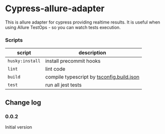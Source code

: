 # Cypress-allure-adapter

This is allure adapter for cypress providing realtime results. 
It is useful when using Allure TestOps - so you can watch tests execution.



### Scripts

| script          | description                                                                                                                                                 |
|-----------------|-------------------------------------------------------------------------------------------------------------------------------------------------------------|
| `husky:install` | install precommit hooks                                                                                                                                     |
| `lint`          | lint code                                                                                                                                                   |
| `build`         | compile typescript by [tsconfig.build.json](./tsconfig.build.json)                                                                                            |
| `test`          | run all jest tests                                                                                                                                          |



## Change log

### 0.0.2 
Initial version